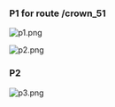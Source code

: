 ### P1 for route /crown_51

![p1.png](https://ppt.cc/fWuGJx@.png)



![p2.png](https://ppt.cc/fAZNwx@.png)

### P2

![p3.png](https://ppt.cc/fm2xYx@.png)